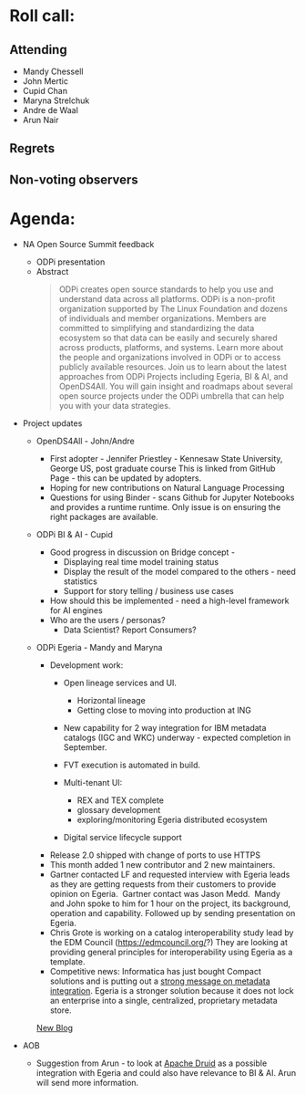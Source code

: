 # Roll call:

## Attending

* Mandy Chessell
* John Mertic
* Cupid Chan
* Maryna Strelchuk
* Andre de Waal
* Arun Nair

## Regrets


## Non-voting observers


# Agenda:

* NA Open Source Summit feedback
    * ODPi presentation
    * Abstract
       > ODPi creates open source standards to help you use and understand data across all platforms. 
      ODPi is a non-profit organization supported by The Linux Foundation and dozens of individuals and member organizations. Members are committed to simplifying and standardizing the data ecosystem so that data can be easily and securely shared across products, platforms, and systems. Learn more about the people and organizations involved in ODPi or to access publicly available resources.
      Join us to learn about the latest approaches from ODPi Projects including Egeria, BI & AI, and OpenDS4All. You will gain insight and roadmaps about several open source projects under the ODPi umbrella that can help you with your data strategies.

    
* Project updates
  

  * OpenDS4All - John/Andre
     * First adopter - Jennifer Priestley - Kennesaw State University, George US, post graduate course
       This is linked from GitHub Page - this can be updated by adopters.
     * Hoping for new contributions on Natural Language Processing
     * Questions for using Binder - scans Github for Jupyter Notebooks and provides a runtime runtime.
       Only issue is on ensuring the right packages are available.  
     
  * ODPi BI & AI - Cupid
     * Good progress in discussion on Bridge concept - 
         * Displaying real time model training status
         * Display the result of the model compared to the others - need statistics
         * Support for story telling / business use cases
     * How should this be implemented - need a high-level framework for AI engines
     * Who are the users / personas?
         * Data Scientist?  Report Consumers?
    
  * ODPi Egeria - Mandy and Maryna
     * Development work:
       * Open lineage services and UI.

          * Horizontal lineage
          * Getting close to moving into production at ING

       * New capability for 2 way integration for IBM metadata catalogs (IGC and WKC) underway - expected completion in September.
       * FVT execution is automated in build.
       * Multi-tenant UI:
           * REX and TEX complete
           * glossary development
           * exploring/monitoring Egeria distributed ecosystem
       * Digital service lifecycle support
     * Release 2.0 shipped with change of ports to use HTTPS
     * This month added 1 new contributor and 2 new maintainers.
     * Gartner contacted LF and requested interview with Egeria leads as they are getting requests from their
     customers to provide opinion on Egeria.  Gartner contact was Jason Medd. 
     Mandy and John spoke to him for 1 hour on the project, its background, operation and capability. 
     Followed up by sending presentation on Egeria.
     * Chris Grote is working on a catalog interoperability study lead by the EDM Council (https://edmcouncil.org/?)
     They are looking at providing general principles for interoperability using Egeria as a template.
     * Competitive news: Informatica has just bought Compact solutions and is putting out a 
     [strong message on metadata integration](https://blogs.informatica.com/2020/07/02/leave-no-metadata-behind-with-ai-powered-data-catalog-advanced-scanners/). 
     Egeria is a stronger solution because it does not lock an enterprise into a single, centralized, proprietary metadata store.  

     [New Blog](https://www.odpi.org/uncategorized/2020/07/08/go-distributed-and-open)

* AOB 
  * Suggestion from Arun - to look at [Apache Druid](http://druid.apache.org/) as a possible integration with Egeria
  and could also have relevance to BI & AI.  Arun will send more information.
  


